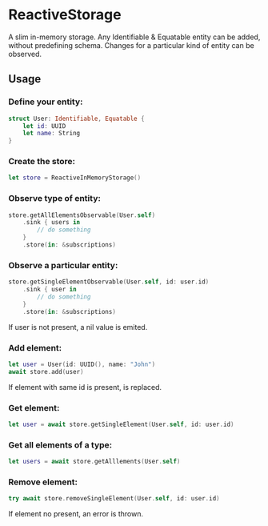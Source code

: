 # ReactiveStorage
A slim in-memory storage. Any Identifiable & Equatable entity can be added, without predefining schema. Changes for a particular kind of entity can be observed.

## Usage

### Define your entity:

```swift
struct User: Identifiable, Equatable {
    let id: UUID
    let name: String
}
```

### Create the store:

```swift
let store = ReactiveInMemoryStorage()
```

### Observe type of entity:

```swift
store.getAllElementsObservable(User.self)
    .sink { users in
        // do something
    }
    .store(in: &subscriptions)
```

### Observe a particular entity:

```swift
store.getSingleElementObservable(User.self, id: user.id)
    .sink { user in
        // do something
    }
    .store(in: &subscriptions)
```
If user is not present, a nil value is emited.

### Add element:
```swift
let user = User(id: UUID(), name: "John")
await store.add(user)
```
If element with same id is present, is replaced.

### Get element:
```swift
let user = await store.getSingleElement(User.self, id: user.id)
```

### Get all elements of a type:
```swift
let users = await store.getAlllements(User.self)
```

### Remove element:
```swift
try await store.removeSingleElement(User.self, id: user.id)
```
If element no present, an error is thrown.
